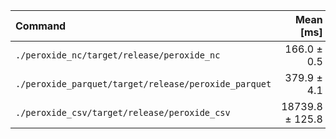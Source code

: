 | Command | Mean [ms] | Min [ms] | Max [ms] | Relative |
|:---|---:|---:|---:|---:|
| `./peroxide_nc/target/release/peroxide_nc` | 166.0 ± 0.5 | 165.4 | 166.4 | 1.00 |
| `./peroxide_parquet/target/release/peroxide_parquet` | 379.9 ± 4.1 | 376.0 | 384.2 | 2.29 ± 0.03 |
| `./peroxide_csv/target/release/peroxide_csv` | 18739.8 ± 125.8 | 18616.5 | 18867.9 | 112.92 ± 0.83 |
